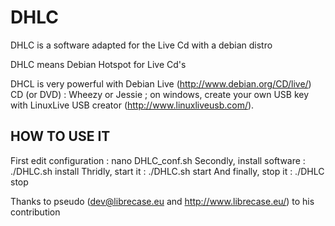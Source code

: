 DHLC
====

DHLC is a software adapted for the Live Cd with a debian distro 

DHLC means Debian Hotspot for Live Cd's 

DHCL is very powerful with Debian Live (http://www.debian.org/CD/live/) CD (or DVD) : Wheezy or Jessie ; on windows, create your own USB key with LinuxLive USB creator (http://www.linuxliveusb.com/).

HOW TO USE IT
-------------
First edit configuration : nano DHLC_conf.sh 
Secondly, install software : ./DHLC.sh install 
Thridly, start it : ./DHLC.sh start 
And finally, stop it : ./DHLC stop 

Thanks to pseudo (dev@librecase.eu and http://www.librecase.eu/) to his contribution

